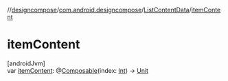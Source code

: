 //[designcompose](../../../index.md)/[com.android.designcompose](../index.md)/[ListContentData](index.md)/[itemContent](item-content.md)

# itemContent

[androidJvm]\
var [itemContent](item-content.md): @[Composable](https://developer.android.com/reference/kotlin/androidx/compose/runtime/Composable.html)(index: [Int](https://kotlinlang.org/api/latest/jvm/stdlib/kotlin/-int/index.html)) -&gt; [Unit](https://kotlinlang.org/api/latest/jvm/stdlib/kotlin/-unit/index.html)
